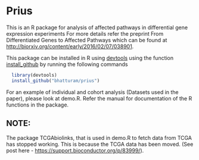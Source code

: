 # Prius
This is an R package for analysis of affected pathways in differential gene expression experiments
For more details refer the preprint From Differentiated Genes to Affected Pathways which can be found at http://biorxiv.org/content/early/2016/02/07/038901.

This package can be installed in R using [devtools](https://cran.r-project.org/web/packages/devtools/index.html) using the function [install_github](http://www.inside-r.org/packages/cran/devtools/docs/install_github) by running the following commands

```R
  library(devtools)
  install_github("bhatturam/prius")
```
For an example of individual and cohort analysis (Datasets used in the paper), please look at demo.R. Refer the manual for documentation
of the R functions in the package.

## NOTE: 
The package TCGAbiolinks, that is used in demo.R to fetch data from TCGA has stopped working. This is because the TCGA data has been moved. (See post here - https://support.bioconductor.org/p/83999/). 
